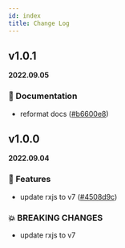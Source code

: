 ```yaml
---
id: index
title: Change Log
---
```


## v1.0.1
**2022.09.05**



### 📝 Documentation

* reformat docs ([#b6600e8](https://github.com/IKatsuba/rxnode/commit/b6600e88947c35f4cd7f3759f74390cc9c9219f0))




## v1.0.0

**2022.09.04**

### 🚀 Features

- update rxjs to v7 ([#4508d9c](https://github.com/IKatsuba/rxnode/commit/4508d9c170f5ed17892fc34d9b5b06eaa117fc54))

### 💥 BREAKING CHANGES

- update rxjs to v7

